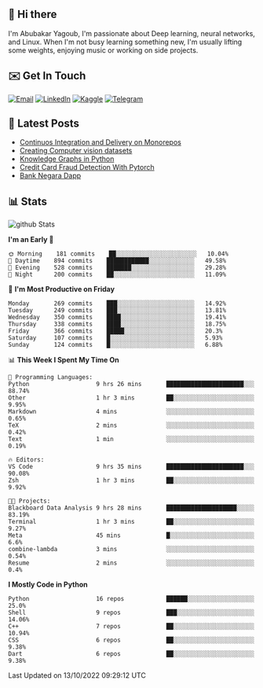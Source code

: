 ## 👋 Hi there

I'm Abubakar Yagoub, I'm passionate about Deep learning, neural networks, and
Linux. When I'm not busy learning something new, I'm usually lifting some
weights, enjoying music or working on side projects.

## ✉️ Get In Touch

[![Email](https://img.shields.io/badge/Email-f1f1f1?style=for-the-badge&logo=gmail&logoColor=0f111a)](mailto:git@blacksuan19.dev)
[![LinkedIn](https://img.shields.io/badge/LinkedIn-0077B5?style=for-the-badge&logo=linkedin&logoColor=white)](https://www.linkedin.com/in/blacksuan19/)
[![Kaggle](https://img.shields.io/badge/Kaggle-5acfff?style=for-the-badge&logo=kaggle&logoColor=white)](http://kaggle.com/abubakaryagob/)
[![Telegram](https://img.shields.io/badge/Telegram-2CA5E0?style=for-the-badge&logo=telegram&logoColor=white)](https://t.me/blacksuan19)

## 📩 Latest Posts

<!-- BLOG-POST-LIST:START -->
- [Continuos Integration and Delivery on Monorepos](https://www.blacksuan19.dev/blog/github-actions-monorepos/)
- [Creating Computer vision datasets](https://www.blacksuan19.dev/blog/creating-datasets/)
- [Knowledge Graphs in Python](https://www.blacksuan19.dev/projects/Knowledge_Graphs/)
- [Credit Card Fraud Detection With Pytorch](https://www.blacksuan19.dev/projects/credit-card-fraud-detection-with-pytorch/)
- [Bank Negara Dapp](https://www.blacksuan19.dev/projects/bank-negara/)
<!-- BLOG-POST-LIST:END -->

## 📊 Stats

![github Stats](https://github-readme-stats.vercel.app/api?username=blacksuan19&theme=github_dark&show_icons=true&count_private=true&custom_title=Github%20Stats&hide_border=true)

<!--START_SECTION:waka-->
**I'm an Early 🐤** 

```text
🌞 Morning    181 commits    ██░░░░░░░░░░░░░░░░░░░░░░░   10.04% 
🌆 Daytime    894 commits    ████████████░░░░░░░░░░░░░   49.58% 
🌃 Evening    528 commits    ███████░░░░░░░░░░░░░░░░░░   29.28% 
🌙 Night      200 commits    ██░░░░░░░░░░░░░░░░░░░░░░░   11.09%

```
📅 **I'm Most Productive on Friday** 

```text
Monday       269 commits    ███░░░░░░░░░░░░░░░░░░░░░░   14.92% 
Tuesday      249 commits    ███░░░░░░░░░░░░░░░░░░░░░░   13.81% 
Wednesday    350 commits    ████░░░░░░░░░░░░░░░░░░░░░   19.41% 
Thursday     338 commits    ████░░░░░░░░░░░░░░░░░░░░░   18.75% 
Friday       366 commits    █████░░░░░░░░░░░░░░░░░░░░   20.3% 
Saturday     107 commits    █░░░░░░░░░░░░░░░░░░░░░░░░   5.93% 
Sunday       124 commits    █░░░░░░░░░░░░░░░░░░░░░░░░   6.88%

```


📊 **This Week I Spent My Time On** 

```text
💬 Programming Languages: 
Python                   9 hrs 26 mins       ██████████████████████░░░   88.74% 
Other                    1 hr 3 mins         ██░░░░░░░░░░░░░░░░░░░░░░░   9.95% 
Markdown                 4 mins              ░░░░░░░░░░░░░░░░░░░░░░░░░   0.65% 
TeX                      2 mins              ░░░░░░░░░░░░░░░░░░░░░░░░░   0.42% 
Text                     1 min               ░░░░░░░░░░░░░░░░░░░░░░░░░   0.19%

🔥 Editors: 
VS Code                  9 hrs 35 mins       ██████████████████████░░░   90.08% 
Zsh                      1 hr 3 mins         ██░░░░░░░░░░░░░░░░░░░░░░░   9.92%

🐱‍💻 Projects: 
Blackboard Data Analysis 9 hrs 28 mins       ████████████████████░░░░░   83.19% 
Terminal                 1 hr 3 mins         ██░░░░░░░░░░░░░░░░░░░░░░░   9.27% 
Meta                     45 mins             █░░░░░░░░░░░░░░░░░░░░░░░░   6.6% 
combine-lambda           3 mins              ░░░░░░░░░░░░░░░░░░░░░░░░░   0.54% 
Resume                   2 mins              ░░░░░░░░░░░░░░░░░░░░░░░░░   0.4%

```

**I Mostly Code in Python** 

```text
Python                   16 repos            ██████░░░░░░░░░░░░░░░░░░░   25.0% 
Shell                    9 repos             ███░░░░░░░░░░░░░░░░░░░░░░   14.06% 
C++                      7 repos             ██░░░░░░░░░░░░░░░░░░░░░░░   10.94% 
CSS                      6 repos             ██░░░░░░░░░░░░░░░░░░░░░░░   9.38% 
Dart                     6 repos             ██░░░░░░░░░░░░░░░░░░░░░░░   9.38%

```



 Last Updated on 13/10/2022 09:29:12 UTC
<!--END_SECTION:waka-->
